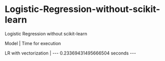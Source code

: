# Logistic-Regression-without-scikit-learn
Logistic Regression without scikit-learn

Model                 |  Time for execution

LR with vectorization |  --- 0.23369431495666504 seconds ---
